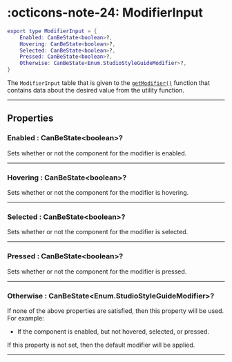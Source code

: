 <h1 class="api-header" markdown>
    <span class="api-icon" markdown>:octicons-note-24:</span>
    <span class="api-title">ModifierInput</span>
</h1>

```lua
export type ModifierInput = {
	Enabled: CanBeState<boolean>?,
	Hovering: CanBeState<boolean>?,
	Selected: CanBeState<boolean>?,
	Pressed: CanBeState<boolean>?,
	Otherwise: CanBeState<Enum.StudioStyleGuideModifier>?,
}
```

The `ModifierInput` table that is given to the [`getModifier()`](../../members/util/getModifier.md) function that contains data about the desired value from the utility function.

----

## Properties

<h3 markdown>
	Enabled
	<span class="api-property-type">
		: CanBeState&lt;boolean&gt;?
	</span>
</h3>

Sets whether or not the component for the modifier is enabled.

----

<h3 markdown>
	Hovering
	<span class="api-property-type">
		: CanBeState&lt;boolean&gt;?
	</span>
</h3>

Sets whether or not the component for the modifier is hovering.


----

<h3 markdown>
	Selected
	<span class="api-property-type">
		: CanBeState&lt;boolean&gt;?
	</span>
</h3>

Sets whether or not the component for the modifier is selected.

----

<h3 markdown>
	Pressed
	<span class="api-property-type">
		: CanBeState&lt;boolean&gt;?
	</span>
</h3>

Sets whether or not the component for the modifier is pressed.

----

<h3 markdown>
	Otherwise
	<span class="api-property-type">
		: CanBeState&lt;Enum.StudioStyleGuideModifier&gt;?
	</span>
</h3>

If none of the above properties are satisfied, then this property will be used.<br>
For example:
* If the component is enabled, but not hovered, selected, or pressed.

If this property is not set, then the default modifier will be applied.

----